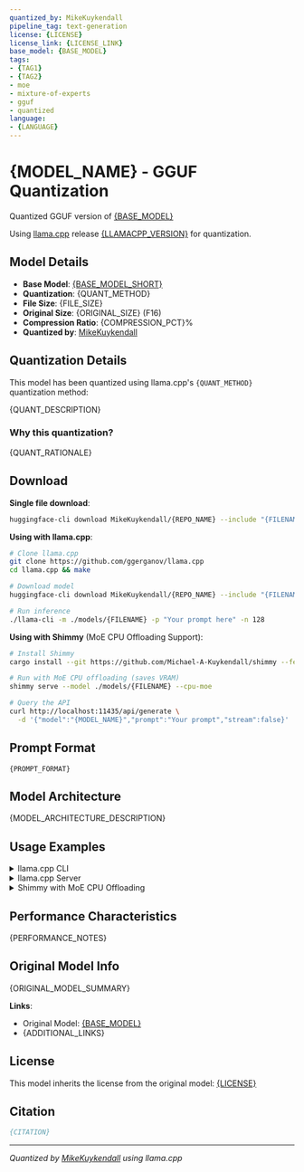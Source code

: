 ```yaml
---
quantized_by: MikeKuykendall
pipeline_tag: text-generation
license: {LICENSE}
license_link: {LICENSE_LINK}
base_model: {BASE_MODEL}
tags:
- {TAG1}
- {TAG2}
- moe
- mixture-of-experts
- gguf
- quantized
language:
- {LANGUAGE}
---
```


# {MODEL_NAME} - GGUF Quantization

Quantized GGUF version of [{BASE_MODEL}](https://huggingface.co/{BASE_MODEL})

Using <a href="https://github.com/ggerganov/llama.cpp/">llama.cpp</a> release <a href="{LLAMACPP_RELEASE_URL}">{LLAMACPP_VERSION}</a> for quantization.

## Model Details

- **Base Model**: [{BASE_MODEL_SHORT}](https://huggingface.co/{BASE_MODEL})
- **Quantization**: {QUANT_METHOD}
- **File Size**: {FILE_SIZE}
- **Original Size**: {ORIGINAL_SIZE} (F16)
- **Compression Ratio**: {COMPRESSION_PCT}%
- **Quantized by**: [MikeKuykendall](https://huggingface.co/MikeKuykendall)

## Quantization Details

This model has been quantized using llama.cpp's `{QUANT_METHOD}` quantization method:

{QUANT_DESCRIPTION}

### Why this quantization?

{QUANT_RATIONALE}

## Download

**Single file download**:
```bash
huggingface-cli download MikeKuykendall/{REPO_NAME} --include "{FILENAME}" --local-dir ./
```

**Using with llama.cpp**:
```bash
# Clone llama.cpp
git clone https://github.com/ggerganov/llama.cpp
cd llama.cpp && make

# Download model
huggingface-cli download MikeKuykendall/{REPO_NAME} --include "{FILENAME}" --local-dir ./models

# Run inference
./llama-cli -m ./models/{FILENAME} -p "Your prompt here" -n 128
```

**Using with Shimmy** (MoE CPU Offloading Support):
```bash
# Install Shimmy
cargo install --git https://github.com/Michael-A-Kuykendall/shimmy --features llama

# Run with MoE CPU offloading (saves VRAM)
shimmy serve --model ./models/{FILENAME} --cpu-moe

# Query the API
curl http://localhost:11435/api/generate \
  -d '{"model":"{MODEL_NAME}","prompt":"Your prompt","stream":false}'
```

## Prompt Format

```
{PROMPT_FORMAT}
```

## Model Architecture

{MODEL_ARCHITECTURE_DESCRIPTION}

## Usage Examples

<details>
  <summary>llama.cpp CLI</summary>

```bash
./llama-cli \
  -m {FILENAME} \
  -p "{EXAMPLE_PROMPT}" \
  -n 256 \
  -c 4096
```

</details>

<details>
  <summary>llama.cpp Server</summary>

```bash
# Start server
./llama-server -m {FILENAME} -c 4096 --port 8080

# Query server
curl http://localhost:8080/v1/completions \
  -H "Content-Type: application/json" \
  -d '{
    "prompt": "{EXAMPLE_PROMPT}",
    "n_predict": 256
  }'
```

</details>

<details>
  <summary>Shimmy with MoE CPU Offloading</summary>

```bash
# Start Shimmy server with CPU offloading
shimmy serve --model {FILENAME} --cpu-moe --bind 0.0.0.0:11435

# Generate text
curl http://localhost:11435/api/generate \
  -d '{
    "model": "{MODEL_NAME}",
    "prompt": "{EXAMPLE_PROMPT}",
    "max_tokens": 256,
    "stream": false
  }'
```

**MoE CPU Offloading**: Shimmy supports offloading MoE expert tensors to CPU RAM, reducing VRAM usage by 80-95% at the cost of 3-7x slower generation. Perfect for VRAM-constrained scenarios.

</details>

## Performance Characteristics

{PERFORMANCE_NOTES}

## Original Model Info

{ORIGINAL_MODEL_SUMMARY}

**Links**:
- Original Model: [{BASE_MODEL}](https://huggingface.co/{BASE_MODEL})
- {ADDITIONAL_LINKS}

## License

This model inherits the license from the original model: [{LICENSE}]({LICENSE_LINK})

## Citation

```bibtex
{CITATION}
```

---

*Quantized by [MikeKuykendall](https://huggingface.co/MikeKuykendall) using llama.cpp*
